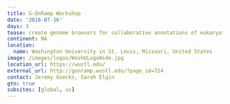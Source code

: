 ```yaml
---
title: G-OnRamp Workshop
date: '2018-07-16'
days: 3
tease: create genome browsers for collaborative annotations of eukaryotic genomes
continent: NA
location:
  name: Washington University in St. Louis, Missouri, United States
image: /images/logos/WashULogoWide.jpg
location_url: https://wustl.edu/
external_url: http://gonramp.wustl.edu/?page_id=724
contact: Jeremy Goecks, Sarah Elgin
gtn: true
subsites: [global, us]
---
```

